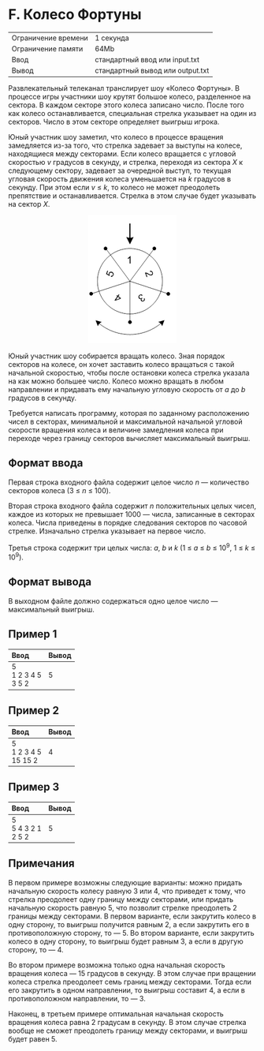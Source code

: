 # F. Колесо Фортуны
<table>
  <tr>
      <td>Ограничение времени</td>
      <td>1 секунда</td>
  </tr>
  <tr>
      <td>Ограничение памяти</td>
      <td>64Mb</td>
  </tr>
  <tr>
      <td>Ввод</td>
      <td>стандартный ввод или input.txt</td>
  </tr>
  <tr>
      <td>Вывод</td>
      <td>стандартный вывод или output.txt</td>
  </tr>
</table>

Развлекательный телеканал транслирует шоу «Колесо Фортуны». В процессе игры участники шоу крутят большое колесо, разделенное на 
сектора. В каждом секторе этого колеса записано число. После того как колесо останавливается, специальная стрелка указывает на 
один из секторов. Число в этом секторе определяет выигрыш игрока.  

Юный участник шоу заметил, что колесо в процессе вращения замедляется из-за того, что стрелка задевает за выступы на колесе, 
находящиеся между секторами. Если колесо вращается с угловой скоростью <i>v</i> градусов в секунду, и стрелка, переходя из 
сектора <i>X</i> к следующему сектору, задевает за очередной выступ, то текущая угловая скорость движения колеса уменьшается на 
<i>k</i> градусов в секунду. При этом если <i>v</i> ≤ <i>k</i>, то колесо не может преодолеть препятствие и останавливается. 
Стрелка в этом случае будет указывать на сектор <i>X</i>.

<div align="center"><img src="./assets/spinner.png?raw=true" alt="Spinner example" height="260"/></div>

Юный участник шоу собирается вращать колесо. Зная порядок секторов на колесе, он хочет заставить колесо вращаться с такой 
начальной скоростью, чтобы после остановки колеса стрелка указала на как можно большее число. Колесо можно вращать в любом 
направлении и придавать ему начальную угловую скорость от <i>a</i> до <i>b</i> градусов в секунду.  

Требуется написать программу, которая по заданному расположению чисел в секторах, минимальной и максимальной начальной 
угловой скорости вращения колеса и величине замедления колеса при переходе через границу секторов вычисляет максимальный 
выигрыш.

## Формат ввода
Первая строка входного файла содержит целое число <i>n</i> — количество секторов колеса (3 ≤ <i>n</i> ≤ 100).  

Вторая строка входного файла содержит <i>n</i> положительных целых чисел, каждое из которых не превышает 1000 — числа, 
записанные в секторах колеса. Числа приведены в порядке следования секторов по часовой стрелке. Изначально стрелка указывает 
на первое число.  

Третья строка содержит три целых числа: <i>a</i>, <i>b</i> и <i>k</i> (1 ≤ <i>a</i> ≤ <i>b</i> ≤ 10<sup>9</sup>, 
1 ≤ <i>k</i> ≤ 10<sup>9</sup>).  

## Формат вывода
В выходном файле должно содержаться одно целое число — максимальный выигрыш.

## Пример 1
| Ввод                      | Вывод |
|:--------------------------|:------|
| 5</br>1 2 3 4 5</br>3 5 2 | 5     |

## Пример 2
| Ввод                        | Вывод |
|:----------------------------|:------|
| 5</br>1 2 3 4 5</br>15 15 2 | 4     |

## Пример 3
| Ввод                      | Вывод |
|:--------------------------|:------|
| 5</br>5 4 3 2 1</br>2 5 2 | 5     |

## Примечания
В первом примере возможны следующие варианты: можно придать начальную скорость колесу равную 3 или 4, что приведет к тому, 
что стрелка преодолеет одну границу между секторами, или придать начальную скорость равную 5, что позволит стрелке преодолеть
2 границы между секторами. В первом варианте, если закрутить колесо в одну сторону, то выигрыш получится равным 2, а если 
закрутить его в противоположную сторону, то — 5. Во втором варианте, если закрутить колесо в одну сторону, то выигрыш будет 
равным 3, а если в другую сторону, то — 4.  

Во втором примере возможна только одна начальная скорость вращения колеса — 15 градусов в секунду. В этом случае при вращении 
колеса стрелка преодолеет семь границ между секторами. Тогда если его закрутить в одном направлении, то выигрыш составит 4, 
а если в противоположном направлении, то — 3.  

Наконец, в третьем примере оптимальная начальная скорость вращения колеса равна 2 градусам в секунду. В этом случае стрелка 
вообще не сможет преодолеть границу между секторами, и выигрыш будет равен 5.
